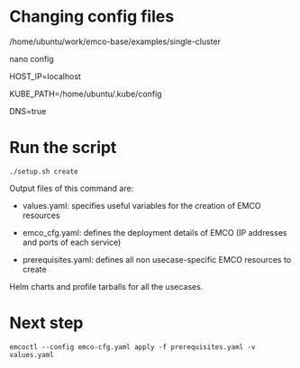 # Changing config files

/home/ubuntu/work/emco-base/examples/single-cluster

nano config

HOST_IP=localhost

KUBE_PATH=/home/ubuntu/.kube/config

DNS=true


# Run the script 

```
./setup.sh create

```
Output files of this command are:

- values.yaml: specifies useful variables for the creation of EMCO resources

- emco_cfg.yaml: defines the deployment details of EMCO (IP addresses and ports of each service)

- prerequisites.yaml: defines all non usecase-specific EMCO resources to create

Helm charts and profile tarballs for all the usecases.

# Next step
```
emcoctl --config emco-cfg.yaml apply -f prerequisites.yaml -v values.yaml

```
